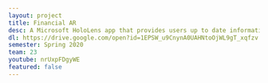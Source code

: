 ```yaml
---
layout: project
title: Financial AR
desc: A Microsoft HoloLens app that provides users up to date information about the stock prices of various publicly traded companies as well as relevant news articles about those companies
dl: https://drive.google.com/open?id=1EPSW_u9CnynA0UAHNtoOjWL9gT_xqfzv
semester: Spring 2020
team: 23
youtube: nrUxpFDgyWE
featured: false
---
```

